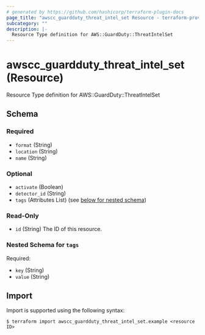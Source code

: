 ```yaml
---
# generated by https://github.com/hashicorp/terraform-plugin-docs
page_title: "awscc_guardduty_threat_intel_set Resource - terraform-provider-awscc"
subcategory: ""
description: |-
  Resource Type definition for AWS::GuardDuty::ThreatIntelSet
---
```


# awscc_guardduty_threat_intel_set (Resource)

Resource Type definition for AWS::GuardDuty::ThreatIntelSet



<!-- schema generated by tfplugindocs -->
## Schema

### Required

- `format` (String)
- `location` (String)
- `name` (String)

### Optional

- `activate` (Boolean)
- `detector_id` (String)
- `tags` (Attributes List) (see [below for nested schema](#nestedatt--tags))

### Read-Only

- `id` (String) The ID of this resource.

<a id="nestedatt--tags"></a>
### Nested Schema for `tags`

Required:

- `key` (String)
- `value` (String)

## Import

Import is supported using the following syntax:

```shell
$ terraform import awscc_guardduty_threat_intel_set.example <resource ID>
```
